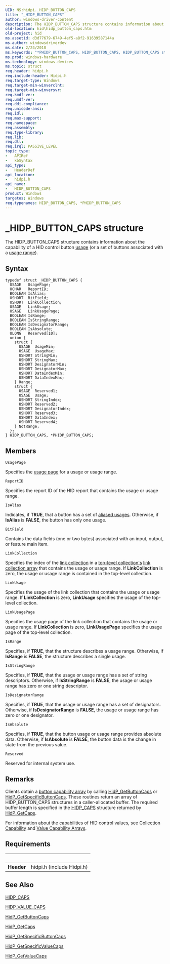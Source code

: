 ```yaml
---
UID: NS:hidpi._HIDP_BUTTON_CAPS
title: "_HIDP_BUTTON_CAPS"
author: windows-driver-content
description: The HIDP_BUTTON_CAPS structure contains information about the capability of a HID control button usage (or a set of buttons associated with a usage range).
old-location: hid\hidp_button_caps.htm
old-project: hid
ms.assetid: d3d77679-6749-4ef5-a8f2-91639587144a
ms.author: windowsdriverdev
ms.date: 2/24/2018
ms.keywords: "*PHIDP_BUTTON_CAPS, HIDP_BUTTON_CAPS, HIDP_BUTTON_CAPS structure [Human Input Devices], PHIDP_BUTTON_CAPS, PHIDP_BUTTON_CAPS structure pointer [Human Input Devices], _HIDP_BUTTON_CAPS, hid.hidp_button_caps, hidpi/HIDP_BUTTON_CAPS, hidpi/PHIDP_BUTTON_CAPS, hidstrct_0fa7f0ef-afc7-482a-bcf0-c8c78c3d18f7.xml"
ms.prod: windows-hardware
ms.technology: windows-devices
ms.topic: struct
req.header: hidpi.h
req.include-header: Hidpi.h
req.target-type: Windows
req.target-min-winverclnt: 
req.target-min-winversvr: 
req.kmdf-ver: 
req.umdf-ver: 
req.ddi-compliance: 
req.unicode-ansi: 
req.idl: 
req.max-support: 
req.namespace: 
req.assembly: 
req.type-library: 
req.lib: 
req.dll: 
req.irql: PASSIVE_LEVEL
topic_type:
-	APIRef
-	kbSyntax
api_type:
-	HeaderDef
api_location:
-	hidpi.h
api_name:
-	HIDP_BUTTON_CAPS
product: Windows
targetos: Windows
req.typenames: HIDP_BUTTON_CAPS, *PHIDP_BUTTON_CAPS
---
```


# _HIDP_BUTTON_CAPS structure
The HIDP_BUTTON_CAPS structure contains information about the capability of a HID control button <a href="https://msdn.microsoft.com/84fed314-3554-4291-b51c-734d874a4bab">usage</a> (or a set of buttons associated with a <a href="https://msdn.microsoft.com/84fed314-3554-4291-b51c-734d874a4bab">usage range</a>).

## Syntax
```
typedef struct _HIDP_BUTTON_CAPS {
  USAGE   UsagePage;
  UCHAR   ReportID;
  BOOLEAN IsAlias;
  USHORT  BitField;
  USHORT  LinkCollection;
  USAGE   LinkUsage;
  USAGE   LinkUsagePage;
  BOOLEAN IsRange;
  BOOLEAN IsStringRange;
  BOOLEAN IsDesignatorRange;
  BOOLEAN IsAbsolute;
  ULONG   Reserved[10];
  union {
    struct {
      USAGE  UsageMin;
      USAGE  UsageMax;
      USHORT StringMin;
      USHORT StringMax;
      USHORT DesignatorMin;
      USHORT DesignatorMax;
      USHORT DataIndexMin;
      USHORT DataIndexMax;
    } Range;
    struct {
      USAGE  Reserved1;
      USAGE  Usage;
      USHORT StringIndex;
      USHORT Reserved2;
      USHORT DesignatorIndex;
      USHORT Reserved3;
      USHORT DataIndex;
      USHORT Reserved4;
    } NotRange;
  };
} HIDP_BUTTON_CAPS, *PHIDP_BUTTON_CAPS;
```

## Members


`UsagePage`

Specifies the <a href="https://msdn.microsoft.com/84fed314-3554-4291-b51c-734d874a4bab">usage page</a> for a usage or usage range.

`ReportID`

Specifies the report ID of the HID report that contains the usage or usage range.

`IsAlias`

Indicates, if <b>TRUE</b>, that a button has a set of <a href="https://msdn.microsoft.com/84fed314-3554-4291-b51c-734d874a4bab">aliased usages</a>. Otherwise, if <b>IsAlias</b> is <b>FALSE</b>, the button has only one usage.

`BitField`

Contains the data fields (one or two bytes) associated with an input, output, or feature main item.

`LinkCollection`

Specifies the index of the <a href="https://msdn.microsoft.com/3f934661-c33c-4c08-82ac-ee2e0f519c8e">link collection</a> in a <a href="https://msdn.microsoft.com/dcbee8e3-d03a-45c8-92e4-0897b9f55177">top-level collection's</a> <a href="https://msdn.microsoft.com/3f934661-c33c-4c08-82ac-ee2e0f519c8e">link collection array</a> that contains the usage or usage range. If <b>LinkCollection</b> is zero, the usage or usage range is contained in the top-level collection.

`LinkUsage`

Specifies the usage of the link collection that contains the usage or usage range. If <b>LinkCollection</b> is zero, <b>LinkUsage</b> specifies the usage of the top-level collection.

`LinkUsagePage`

Specifies the usage page of the link collection that contains the usage or usage range. If <b>LinkCollection</b> is zero, <b>LinkUsagePage</b> specifies the usage page of the top-level collection.

`IsRange`

Specifies, if <b>TRUE</b>, that the structure describes a usage range. Otherwise, if <b>IsRange</b> is <b>FALSE</b>, the structure describes a single usage.

`IsStringRange`

Specifies, if <b>TRUE</b>, that the usage or usage range has a set of string descriptors. Otherwise, if <b>IsStringRange</b> is <b>FALSE</b>, the usage or usage range has zero or one string descriptor.

`IsDesignatorRange`

Specifies, if <b>TRUE</b>, that the usage or usage range has a set of designators. Otherwise, if <b>IsDesignatorRange</b> is <b>FALSE</b>, the usage or usage range has zero or one designator.

`IsAbsolute`

Specifies, if <b>TRUE</b>, that the button usage or usage range provides absolute data. Otherwise, if <b>IsAbsolute</b> is <b>FALSE</b>, the button data is the change in state from the previous value.

`Reserved`

Reserved for internal system use.

## Remarks
Clients obtain a <a href="https://msdn.microsoft.com/139324e5-4d46-4d00-9f5a-fd0313fc109a">button capability array</a> by calling <a href="https://msdn.microsoft.com/library/windows/hardware/ff539707">HidP_GetButtonCaps</a> or <a href="https://msdn.microsoft.com/library/windows/hardware/ff539733">HidP_GetSpecificButtonCaps</a>. These routines return an array of HIDP_BUTTON_CAPS structures in a caller-allocated buffer. The required buffer length is specified in the <a href="https://msdn.microsoft.com/library/windows/hardware/ff539697">HIDP_CAPS</a> structure returned by <a href="https://msdn.microsoft.com/library/windows/hardware/ff539715">HidP_GetCaps</a>. 

For information about the capabilities of HID control values, see <a href="https://msdn.microsoft.com/228fab4f-ff90-43c5-bc68-26b29e8a7dd6">Collection Capability</a> and <a href="https://msdn.microsoft.com/d447dda6-a1e5-4e57-b06f-f79f8662c236">Value Capability Arrays</a>.

## Requirements
| &nbsp; | &nbsp; |
| ---- |:---- |
| **Header** | hidpi.h (include Hidpi.h) |

## See Also

<a href="https://msdn.microsoft.com/library/windows/hardware/ff539697">HIDP_CAPS</a>



<a href="https://msdn.microsoft.com/library/windows/hardware/ff539832">HIDP_VALUE_CAPS</a>



<a href="https://msdn.microsoft.com/library/windows/hardware/ff539707">HidP_GetButtonCaps</a>



<a href="https://msdn.microsoft.com/library/windows/hardware/ff539715">HidP_GetCaps</a>



<a href="https://msdn.microsoft.com/library/windows/hardware/ff539733">HidP_GetSpecificButtonCaps</a>



<a href="https://msdn.microsoft.com/library/windows/hardware/ff539737">HidP_GetSpecificValueCaps</a>



<a href="https://msdn.microsoft.com/library/windows/hardware/ff539754">HidP_GetValueCaps</a>